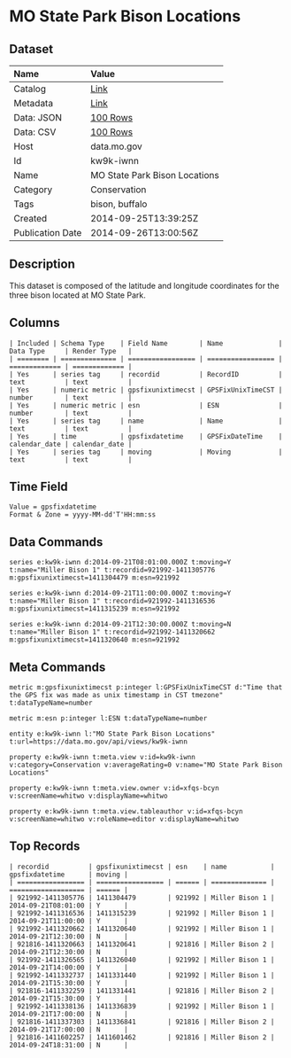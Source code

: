 # MO State Park Bison Locations

## Dataset

| Name | Value |
| :--- | :---- |
| Catalog | [Link](https://catalog.data.gov/dataset/mo-state-park-bison-locations-91ced) |
| Metadata | [Link](https://data.mo.gov/api/views/kw9k-iwnn) |
| Data: JSON | [100 Rows](https://data.mo.gov/api/views/kw9k-iwnn/rows.json?max_rows=100) |
| Data: CSV | [100 Rows](https://data.mo.gov/api/views/kw9k-iwnn/rows.csv?max_rows=100) |
| Host | data.mo.gov |
| Id | kw9k-iwnn |
| Name | MO State Park Bison Locations |
| Category | Conservation |
| Tags | bison, buffalo |
| Created | 2014-09-25T13:39:25Z |
| Publication Date | 2014-09-26T13:00:56Z |

## Description

This dataset is composed of the latitude and longitude coordinates for the three bison located at MO State Park.

## Columns

```ls
| Included | Schema Type    | Field Name        | Name              | Data Type     | Render Type   |
| ======== | ============== | ================= | ================= | ============= | ============= |
| Yes      | series tag     | recordid          | RecordID          | text          | text          |
| Yes      | numeric metric | gpsfixunixtimecst | GPSFixUnixTimeCST | number        | text          |
| Yes      | numeric metric | esn               | ESN               | number        | text          |
| Yes      | series tag     | name              | Name              | text          | text          |
| Yes      | time           | gpsfixdatetime    | GPSFixDateTime    | calendar_date | calendar_date |
| Yes      | series tag     | moving            | Moving            | text          | text          |
```

## Time Field

```ls
Value = gpsfixdatetime
Format & Zone = yyyy-MM-dd'T'HH:mm:ss
```

## Data Commands

```ls
series e:kw9k-iwnn d:2014-09-21T08:01:00.000Z t:moving=Y t:name="Miller Bison 1" t:recordid=921992-1411305776 m:gpsfixunixtimecst=1411304479 m:esn=921992

series e:kw9k-iwnn d:2014-09-21T11:00:00.000Z t:moving=Y t:name="Miller Bison 1" t:recordid=921992-1411316536 m:gpsfixunixtimecst=1411315239 m:esn=921992

series e:kw9k-iwnn d:2014-09-21T12:30:00.000Z t:moving=N t:name="Miller Bison 1" t:recordid=921992-1411320662 m:gpsfixunixtimecst=1411320640 m:esn=921992
```

## Meta Commands

```ls
metric m:gpsfixunixtimecst p:integer l:GPSFixUnixTimeCST d:"Time that the GPS fix was made as unix timestamp in CST tmezone" t:dataTypeName=number

metric m:esn p:integer l:ESN t:dataTypeName=number

entity e:kw9k-iwnn l:"MO State Park Bison Locations" t:url=https://data.mo.gov/api/views/kw9k-iwnn

property e:kw9k-iwnn t:meta.view v:id=kw9k-iwnn v:category=Conservation v:averageRating=0 v:name="MO State Park Bison Locations"

property e:kw9k-iwnn t:meta.view.owner v:id=xfqs-bcyn v:screenName=whitwo v:displayName=whitwo

property e:kw9k-iwnn t:meta.view.tableauthor v:id=xfqs-bcyn v:screenName=whitwo v:roleName=editor v:displayName=whitwo
```

## Top Records

```ls
| recordid          | gpsfixunixtimecst | esn    | name           | gpsfixdatetime      | moving | 
| ================= | ================= | ====== | ============== | =================== | ====== | 
| 921992-1411305776 | 1411304479        | 921992 | Miller Bison 1 | 2014-09-21T08:01:00 | Y      | 
| 921992-1411316536 | 1411315239        | 921992 | Miller Bison 1 | 2014-09-21T11:00:00 | Y      | 
| 921992-1411320662 | 1411320640        | 921992 | Miller Bison 1 | 2014-09-21T12:30:00 | N      | 
| 921816-1411320663 | 1411320641        | 921816 | Miller Bison 2 | 2014-09-21T12:30:00 | N      | 
| 921992-1411326565 | 1411326040        | 921992 | Miller Bison 1 | 2014-09-21T14:00:00 | Y      | 
| 921992-1411332737 | 1411331440        | 921992 | Miller Bison 1 | 2014-09-21T15:30:00 | Y      | 
| 921816-1411332259 | 1411331441        | 921816 | Miller Bison 2 | 2014-09-21T15:30:00 | Y      | 
| 921992-1411338136 | 1411336839        | 921992 | Miller Bison 1 | 2014-09-21T17:00:00 | N      | 
| 921816-1411337303 | 1411336841        | 921816 | Miller Bison 2 | 2014-09-21T17:00:00 | N      | 
| 921816-1411602257 | 1411601462        | 921816 | Miller Bison 2 | 2014-09-24T18:31:00 | N      | 
```